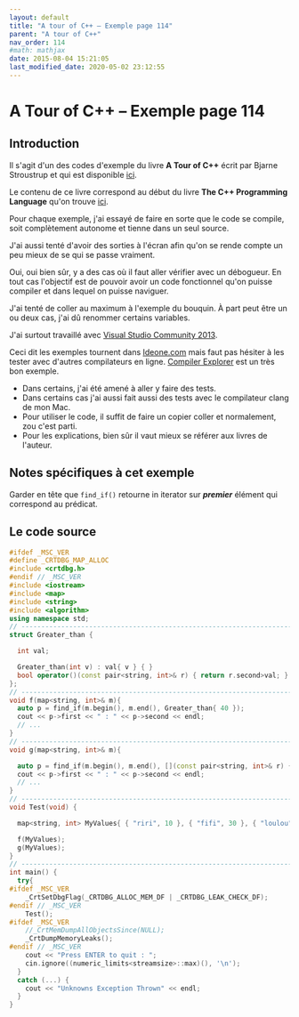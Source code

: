 ```yaml
---
layout: default
title: "A tour of C++ – Exemple page 114"
parent: "A tour of C++"
nav_order: 114
#math: mathjax
date: 2015-08-04 15:21:05
last_modified_date: 2020-05-02 23:12:55
---
```


# A Tour of C++ – Exemple page 114

## Introduction
Il s'agit d'un des codes d'exemple du livre **A Tour of C++** écrit par Bjarne Stroustrup et qui est disponible [ici](http://www.amazon.fr/Tour-C-Bjarne-Stroustrup/dp/0321958314/ref%3Dsr_1_1?ie=UTF8&qid=1416699327&sr=8-1&keywords=a+tour+of+c%2B%2B). 

Le contenu de ce livre correspond au début du livre **The C++ Programming Language** qu'on trouve [ici](http://www.amazon.fr/The-Programming-Language-Bjarne-Stroustrup/dp/0321563840/ref%3Dpd_sim_eb_3?ie=UTF8&refRID=0CR047TTJV1HA6CVA9XA).

Pour chaque exemple, j'ai essayé de faire en sorte que le code se compile, soit complètement autonome et tienne dans un seul source.

J'ai aussi tenté d'avoir des sorties à l'écran afin qu'on se rende compte un peu mieux de se qui se passe vraiment.

Oui, oui bien sûr, y a des cas où il faut aller vérifier avec un débogueur.
En tout cas l'objectif est de pouvoir avoir un code fonctionnel qu'on puisse compiler et dans lequel on puisse naviguer.

J'ai tenté de coller au maximum à l'exemple du bouquin. À part peut être un ou deux cas, j'ai dû renommer certains variables.

J'ai surtout travaillé avec [Visual Studio Community 2013](http://www.visualstudio.com/products/visual-studio-community-vs).

Ceci dit les exemples tournent dans [Ideone.com](http://ideone.com/) mais faut pas hésiter à les tester avec d'autres compilateurs en ligne. [Compiler Explorer](https://godbolt.org/) est un très bon exemple.

* Dans certains, j'ai été amené à aller y faire des tests.  
* Dans certains cas j'ai aussi fait aussi des tests avec le compilateur clang de mon Mac.  
* Pour utiliser le code, il suffit de faire un copier coller et normalement, zou c'est parti.  
* Pour les explications, bien sûr il vaut mieux se référer aux livres de l'auteur.  


## Notes spécifiques à cet exemple


Garder en tête que `find_if()` retourne in iterator sur ***premier*** élément qui correspond au prédicat.


## Le code source

```cpp
#ifdef _MSC_VER
#define _CRTDBG_MAP_ALLOC
#include <crtdbg.h>
#endif // _MSC_VER
#include <iostream>
#include <map>
#include <string>
#include <algorithm>
using namespace std;
// ----------------------------------------------------------------------------
struct Greater_than {

  int val;

  Greater_than(int v) : val{ v } { }
  bool operator()(const pair<string, int>& r) { return r.second>val; }
};
// ----------------------------------------------------------------------------
void f(map<string, int>& m){
  auto p = find_if(m.begin(), m.end(), Greater_than{ 40 });                     // Returns an iterator to the first element in the range [first,last) for which pred returns true
  cout << p->first << " : " << p->second << endl;
  // ...
}
// ----------------------------------------------------------------------------
void g(map<string, int>& m){                                                    // use a lambda

  auto p = find_if(m.begin(), m.end(), [](const pair<string, int>& r) { return r.second>20; });
  cout << p->first << " : " << p->second << endl;
  // ...
}
// ----------------------------------------------------------------------------
void Test(void) {

  map<string, int> MyValues{ { "riri", 10 }, { "fifi", 30 }, { "loulou", 50 }, };

  f(MyValues);
  g(MyValues);
}
// ----------------------------------------------------------------------------
int main() {
  try{
#ifdef _MSC_VER
    _CrtSetDbgFlag(_CRTDBG_ALLOC_MEM_DF | _CRTDBG_LEAK_CHECK_DF);
#endif // _MSC_VER
    Test();
#ifdef _MSC_VER
    //_CrtMemDumpAllObjectsSince(NULL);                                         // Begins the dump FileNameIn the start of program execution
    _CrtDumpMemoryLeaks();
#endif // _MSC_VER
    cout << "Press ENTER to quit : ";
    cin.ignore((numeric_limits<streamsize>::max)(), '\n');
  }
  catch (...) {
    cout << "Unknowns Exception Thrown" << endl;
  }
}
```

